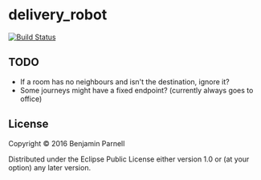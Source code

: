# delivery_robot

[![Build Status](https://travis-ci.com/benjaminparnell/delivery_robot.svg?token=SDiCPr39GLuhdzUKqjtt&branch=master)](https://travis-ci.com/benjaminparnell/delivery_robot)

## TODO

* If a room has no neighbours and isn't the destination, ignore it?
* Some journeys might have a fixed endpoint? (currently always goes to office)

## License

Copyright © 2016 Benjamin Parnell

Distributed under the Eclipse Public License either version 1.0 or (at
your option) any later version.
